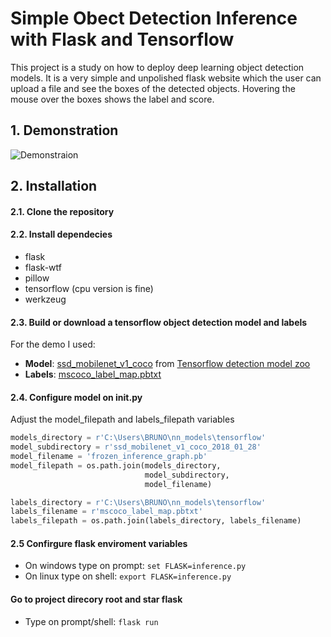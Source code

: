 # Simple Obect Detection Inference with Flask and Tensorflow

This project is a study on how to deploy deep learning object detection models.
It is a very simple and unpolished flask website which the user can upload a file and see the boxes of the detected objects. Hovering the mouse over the boxes shows the label and score.


## 1. Demonstration

![Demonstraion](https://github.com/brunomsantiago/simple_object_detection_with_flask/demo/flask_detection_demo.gif "Simple Obect Detection Inference with Flask and Tensorflow")

## 2. Installation

#### 2.1. Clone the repository

#### 2.2. Install dependecies
- flask
- flask-wtf
- pillow
- tensorflow (cpu version is fine)
- werkzeug

#### 2.3. Build or download a tensorflow object detection model and labels
For the demo I used:
- **Model**: [ssd_mobilenet_v1_coco](http://download.tensorflow.org/models/object_detection/ssd_mobilenet_v1_coco_2018_01_28.tar.gz) from [Tensorflow detection model zoo](https://github.com/tensorflow/models/blob/master/research/object_detection/g3doc/detection_model_zoo.md)
- **Labels**: [mscoco_label_map.pbtxt
](https://github.com/tensorflow/models/blob/master/research/object_detection/data/mscoco_label_map.pbtxt)

#### 2.4. Configure model on __init__.py
Adjust the model_filepath and labels_filepath variables

```python
models_directory = r'C:\Users\BRUNO\nn_models\tensorflow'
model_subdirectory = r'ssd_mobilenet_v1_coco_2018_01_28'
model_filename = 'frozen_inference_graph.pb'
model_filepath = os.path.join(models_directory,
                              model_subdirectory,
                              model_filename)

labels_directory = r'C:\Users\BRUNO\nn_models\tensorflow'
labels_filename = r'mscoco_label_map.pbtxt'
labels_filepath = os.path.join(labels_directory, labels_filename)
```

#### 2.5 Confirgure flask enviroment variables
- On windows type on prompt: `set FLASK=inference.py`
- On linux type on shell: `export FLASK=inference.py`

#### Go to project direcory root and star flask
- Type on prompt/shell: `flask run`
